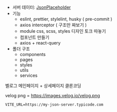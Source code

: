 - 서버 데이터: [JsonPlaceholder](https://jsonplaceholder.typicode.com/)
- 기능
  - eslint, prettier, stylelint, husky ( pre-commit )
  - axios interceptor ( 구조만 짜보기 )
  - module css, scss, styles 디자인 토크 따놓기
  - 컴포넌트 만들기
  - axios + react-query
- 폴더 구조
  - components
  - pages
  - styles
  - utils
  - services

벨로그 메인페이지 + 상세페이지 클론코딩

velog png = https://images.velog.io/velog.png

```env
VITE_URL=https://my-json-server.typicode.com
```
